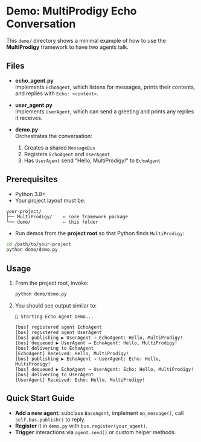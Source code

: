 # Demo: MultiProdigy Echo Conversation

This `demo/` directory shows a minimal example of how to use the **MultiProdigy** framework to have two agents talk.

## Files

- **echo_agent.py**  
  Implements `EchoAgent`, which listens for messages, prints their contents, and replies with `Echo: <content>`.

- **user_agent.py**  
  Implements `UserAgent`, which can send a greeting and prints any replies it receives.

- **demo.py**  
  Orchestrates the conversation:
  1. Creates a shared `MessageBus`
  2. Registers `EchoAgent` and `UserAgent`
  3. Has `UserAgent` send “Hello, MultiProdigy!” to `EchoAgent`

## Prerequisites

- Python 3.8+  
- Your project layout must be:
```
your-project/
├── MultiProdigy/    ← core framework package
└── demo/            ← this folder
```

- Run demos from the **project root** so that Python finds `MultiProdigy`:

```bash
cd /path/to/your-project
python demo/demo.py
````

## Usage

1. From the project root, invoke:

   ```bash
   python demo/demo.py
   ```
2. You should see output similar to:

   ```
   🚀 Starting Echo Agent Demo...

   [bus] registered agent EchoAgent
   [bus] registered agent UserAgent
   [bus] publishing ▶ UserAgent → EchoAgent: Hello, MultiProdigy!
   [bus] dequeued ▶ UserAgent → EchoAgent: Hello, MultiProdigy!
   [bus] delivering to EchoAgent
   [EchoAgent] Received: Hello, MultiProdigy!
   [bus] publishing ▶ EchoAgent → UserAgent: Echo: Hello, MultiProdigy!
   [bus] dequeued ▶ EchoAgent → UserAgent: Echo: Hello, MultiProdigy!
   [bus] delivering to UserAgent
   [UserAgent] Received: Echo: Hello, MultiProdigy!
   ```

## Quick Start Guide

* **Add a new agent**: subclass `BaseAgent`, implement `on_message()`, call `self.bus.publish()` to reply.
* **Register** it in `demo.py` with `bus.register(your_agent)`.
* **Trigger** interactions via `agent.send()` or custom helper methods.
